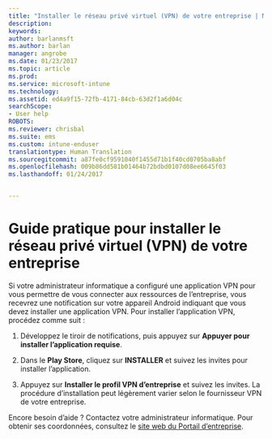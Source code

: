 ```yaml
---
title: "Installer le réseau privé virtuel (VPN) de votre entreprise | Microsoft Docs"
description: 
keywords: 
author: barlanmsft
ms.author: barlan
manager: angrobe
ms.date: 01/23/2017
ms.topic: article
ms.prod: 
ms.service: microsoft-intune
ms.technology: 
ms.assetid: ed4a9f15-72fb-4171-84cb-63d2f1a6d04c
searchScope:
- User help
ROBOTS: 
ms.reviewer: chrisbal
ms.suite: ems
ms.custom: intune-enduser
translationtype: Human Translation
ms.sourcegitcommit: a87fe0cf9591040f1455d71b1f40cd0705ba8abf
ms.openlocfilehash: 009b86dd581b01464b72bdbd0107d08ee6645f03
ms.lasthandoff: 01/24/2017


---
```



# <a name="how-to-install-your-companys-virtual-private-network-vpn"></a>Guide pratique pour installer le réseau privé virtuel (VPN) de votre entreprise

Si votre administrateur informatique a configuré une application VPN pour vous permettre de vous connecter aux ressources de l’entreprise, vous recevrez une notification sur votre appareil Android indiquant que vous devez installer une application VPN. Pour installer l’application VPN, procédez comme suit :

1.  Développez le tiroir de notifications, puis appuyez sur **Appuyer pour installer l’application requise**.

2.  Dans le **Play Store**, cliquez sur **INSTALLER** et suivez les invites pour installer l’application.

3.  Appuyez sur **Installer le profil VPN d’entreprise** et suivez les invites. La procédure d’installation peut légèrement varier selon le fournisseur VPN de votre entreprise.


Encore besoin d’aide ? Contactez votre administrateur informatique. Pour obtenir ses coordonnées, consultez le [site web du Portail d’entreprise](http://portal.manage.microsoft.com).

